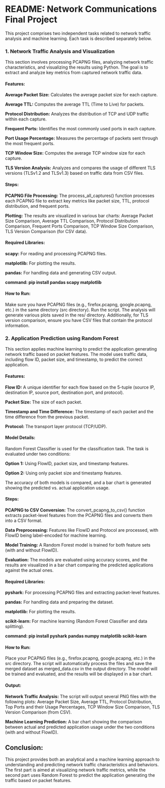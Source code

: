 # README: Network Communications Final Project #
This project comprises two independent tasks related to network traffic analysis and machine learning. Each task is described separately below.

### 1. Network Traffic Analysis and Visualization ###
This section involves processing PCAPNG files, analyzing network traffic characteristics, and visualizing the results using Python. The goal is to extract and analyze key metrics from captured network traffic data.

#### Features: ####
**Average Packet Size:** Calculates the average packet size for each capture.

**Average TTL:** Computes the average TTL (Time to Live) for packets.

**Protocol Distribution:** Analyzes the distribution of TCP and UDP traffic within each capture.

**Frequent Ports:** Identifies the most commonly used ports in each capture.

**Port Usage Percentage:** Measures the percentage of packets sent through the most frequent ports.

**TCP Window Size:** Computes the average TCP window size for each capture.

**TLS Version Analysis:** Analyzes and compares the usage of different TLS versions (TLSv1.2 and TLSv1.3) based on traffic data from CSV files.
#### Steps: ####
**PCAPNG File Processing:** The process_all_captures() function processes each PCAPNG file to extract key metrics like packet size, TTL, protocol distribution, and frequent ports.

**Plotting:** The results are visualized in various bar charts:
Average Packet Size Comparison,
Average TTL Comparison,
Protocol Distribution Comparison,
Frequent Ports Comparison,
TCP Window Size Comparison,
TLS Version Comparison (for CSV data).
#### Required Libraries: ####
**scapy:** For reading and processing PCAPNG files.

**matplotlib:** For plotting the results.

**pandas:** For handling data and generating CSV output.

**command: pip install pandas scapy matplotlib**


#### How to Run: ####
Make sure you have PCAPNG files (e.g., firefox.pcapng, google.pcapng, etc.) in the same directory (src directory).
Run the script. The analysis will generate various plots saved in the res/ directory.
Additionally, for TLS version comparison, ensure you have CSV files that contain the protocol information.
### 2. Application Prediction using Random Forest ###
This section applies machine learning to predict the application generating network traffic based on packet features. The model uses traffic data, including flow ID, packet size, and timestamp, to predict the correct application.

#### Features: ####
**Flow ID:** A unique identifier for each flow based on the 5-tuple (source IP, destination IP, source port, destination port, and protocol).

**Packet Size:** The size of each packet.

**Timestamp and Time Difference:** The timestamp of each packet and the time difference from the previous packet.

**Protocol:** The transport layer protocol (TCP/UDP).
#### Model Details: ####
Random Forest Classifier is used for the classification task.
The task is evaluated under two conditions:

**Option 1:** Using FlowID, packet size, and timestamp features.

**Option 2:** Using only packet size and timestamp features.

The accuracy of both models is compared, and a bar chart is generated showing the predicted vs. actual application usage.

#### Steps: ####
**PCAPNG to CSV Conversion:** The convert_pcapng_to_csv() function extracts packet-level features from the PCAPNG files and converts them into a CSV format.

**Data Preprocessing:** Features like FlowID and Protocol are processed, with FlowID being label-encoded for machine learning.

**Model Training:** A Random Forest model is trained for both feature sets (with and without FlowID).

**Evaluation:** The models are evaluated using accuracy scores, and the results are visualized in a bar chart comparing the predicted applications against the actual ones.

#### Required Libraries: ####
**pyshark:** For processing PCAPNG files and extracting packet-level features.

**pandas:** For handling data and preparing the dataset.

**matplotlib:** For plotting the results.

**scikit-learn:** For machine learning (Random Forest Classifier and data splitting).

**command: pip install pyshark pandas numpy matplotlib scikit-learn**
#### How to Run: ####
Place your PCAPNG files (e.g., firefox.pcapng, google.pcapng, etc.) in the src directory.
The script will automatically process the files and save the merged dataset as merged_data.csv in the output directory.
The model will be trained and evaluated, and the results will be displayed in a bar chart.
#### Output: ####
**Network Traffic Analysis:** The script will output several PNG files with the following plots:
Average Packet Size,
Average TTL,
Protocol Distribution,
Top Ports and their Usage Percentages,
TCP Window Size Comparison,
TLS Version Comparison (from CSV).

**Machine Learning Prediction:** A bar chart showing the comparison between actual and predicted application usage under the two conditions (with and without FlowID).
## Conclusion: ##
This project provides both an analytical and a machine learning approach to understanding and predicting network traffic characteristics and behaviors. The first part is aimed at visualizing network traffic metrics, while the second part uses Random Forest to predict the application generating the traffic based on packet features.
